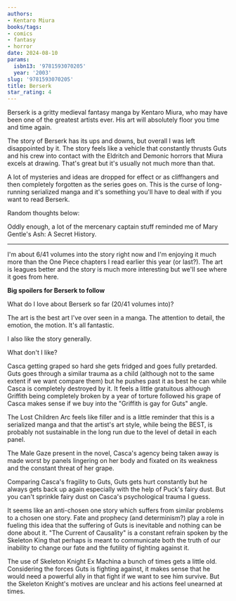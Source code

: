 ```yaml
---
authors:
- Kentaro Miura
books/tags:
- comics
- fantasy
- horror
date: 2024-08-10
params:
  isbn13: '9781593070205'
  year: '2003'
slug: '9781593070205'
title: Berserk
star_rating: 4
---
```


Berserk is a gritty medieval fantasy manga by Kentaro Miura, who may have been one of the greatest artists ever. His art will absolutely floor you time and time again.

<!--more-->

The story of Berserk has its ups and downs, but overall I was left disappointed by it. The story feels like a vehicle that constantly thrusts Guts and his crew into contact with the Eldritch and Demonic horrors that Miura excels at drawing. That's great but it's usually not much more than that.

A lot of mysteries and ideas are dropped for effect or as cliffhangers and then completely forgotten as the series goes on. This is the curse of long-running serialized manga and it's something you'll have to deal with if you want to read Berserk.

Random thoughts below:

Oddly enough, a lot of the mercenary captain stuff reminded me of Mary Gentle's Ash: A Secret History.  

--- 

I'm about 6/41 volumes into the story right now and I'm enjoying it much more than the One Piece chapters I read earlier this year (or last?). The art is leagues better and the story is much more interesting but we'll see where it goes from here.

**Big spoilers for Berserk to follow**


What do I love about Berserk so far (20/41 volumes into)?

The art is the best art I've over seen in a manga. The attention to detail, the emotion, the motion. It's all fantastic.

I also like the story generally.

What don't I like?

Casca getting graped so hard she gets fridged and goes fully pretarded. Guts goes through a similar trauma as a child (although not to the same extent if we want compare them) but he pushes past it as best he can while Casca is completely destroyed by it. It feels a little gratuitous although Griffith being completely broken by a year of torture followed his grape of Casca makes sense if we buy into the "Griffith is gay for Guts" angle.

The Lost Children Arc feels like filler and is a little reminder that this is a serialized manga and that the artist's art style, while being the BEST, is probably not sustainable in the long run due to the level of detail in each panel.


The Male Gaze present in the novel, Casca's agency being taken away is made worst by panels lingering on her body and fixated on its weakness and the constant threat of her grape.

Comparing Casca's fragility to Guts, Guts gets hurt constantly but he always gets back up again especially with the help of Puck's fairy dust. But you can't sprinkle fairy dust on Casca's psychological trauma I guess.

It seems like an anti-chosen one story which suffers from similar problems to a chosen one story. Fate and prophecy (and determinism?) play a role in fueling this idea that the suffering of Guts is inevitable and nothing can be done about it. "The Current of Causality" is a constant refrain spoken by the Skeleton King that perhaps is meant to communicate both the truth of our inability to change our fate and the futility of fighting against it.

The use of Skeleton Knight Ex Machina a bunch of times gets a little old. Considering the forces Guts is fighting against, it makes sense that he would need a powerful ally in that fight if we want to see him survive. But the Skeleton Knight's motives are unclear and his actions feel unearned at times. 